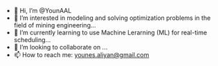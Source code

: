 - 👋 Hi, I’m @YounAAL
- 👀 I’m interested in modeling and solving optimization problems in the field of mining engineering...
- 🌱 I’m currently learning to use Machine Lerarning (ML) for real-time scheduling...
- 💞️ I’m looking to collaborate on ...
- 📫 How to reach me: younes.aliyan@gmail.com

<!---
YounAAL/YounAAL is a ✨ special ✨ repository because its `README.md` (this file) appears on your GitHub profile.
You can click the Preview link to take a look at your changes.
--->
